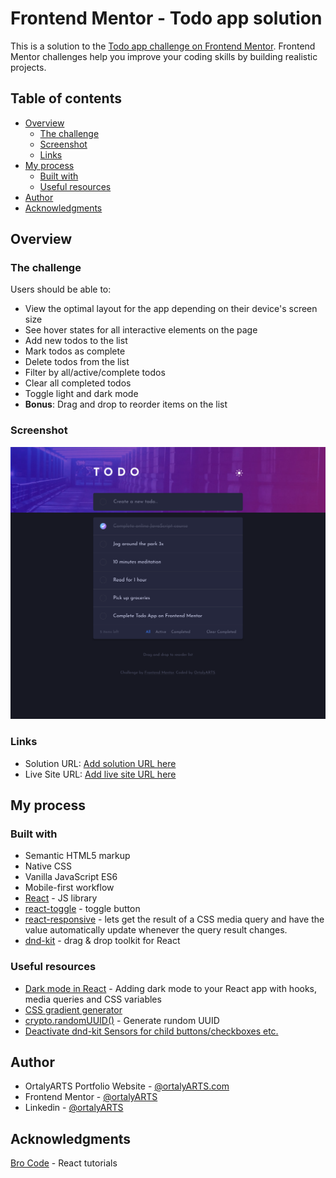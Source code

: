 # Frontend Mentor - Todo app solution

This is a solution to the [Todo app challenge on Frontend Mentor](https://www.frontendmentor.io/challenges/todo-app-Su1_KokOW). Frontend Mentor challenges help you improve your coding skills by building realistic projects. 

## Table of contents

- [Overview](#overview)
  - [The challenge](#the-challenge)
  - [Screenshot](#screenshot)
  - [Links](#links)
- [My process](#my-process)
  - [Built with](#built-with)
  - [Useful resources](#useful-resources)
- [Author](#author)
- [Acknowledgments](#acknowledgments)


## Overview

### The challenge

Users should be able to:

- View the optimal layout for the app depending on their device's screen size
- See hover states for all interactive elements on the page
- Add new todos to the list
- Mark todos as complete
- Delete todos from the list
- Filter by all/active/complete todos
- Clear all completed todos
- Toggle light and dark mode
- **Bonus**: Drag and drop to reorder items on the list

### Screenshot

![](./screenshot.png)

### Links

- Solution URL: [Add solution URL here](https://your-solution-url.com)
- Live Site URL: [Add live site URL here](https://your-live-site-url.com)

## My process

### Built with

- Semantic HTML5 markup
- Native CSS
- Vanilla JavaScript ES6
- Mobile-first workflow
- [React](https://reactjs.org/) - JS library
- [react-toggle](https://github.com/aaronshaf/react-toggle) - toggle button
- [react-responsive](https://github.com/yocontra/react-responsive) - lets get the result of a CSS media query and have the value automatically update whenever the query result changes. 
- [dnd-kit](https://docs.dndkit.com/) - drag & drop toolkit for React

### Useful resources

- [Dark mode in React](https://medium.com/@nathanielnw/adding-dark-mode-to-your-react-app-with-hooks-media-queries-and-css-variables-6694acfed4b4) - Adding dark mode to your React app with hooks, media queries and CSS variables
- [CSS gradient generator](https://cssgradient.io/)
- [crypto.randomUUID()](https://www.uuidgenerator.net/dev-corner/javascript) - Generate rundom UUID
- [Deactivate dnd-kit Sensors for child buttons/checkboxes etc.](https://github.com/clauderic/dnd-kit/issues/477)


## Author

- OrtalyARTS Portfolio Website - [@ortalyARTS.com](https://ortaly.com/)
- Frontend Mentor - [@ortalyARTS](https://www.frontendmentor.io/profile/ortalyARTS)
- Linkedin - [@ortalyARTS](www.linkedin.com/in/ortalyarts) 

## Acknowledgments

[Bro Code](www.youtube.com/@BroCodez) - React tutorials

